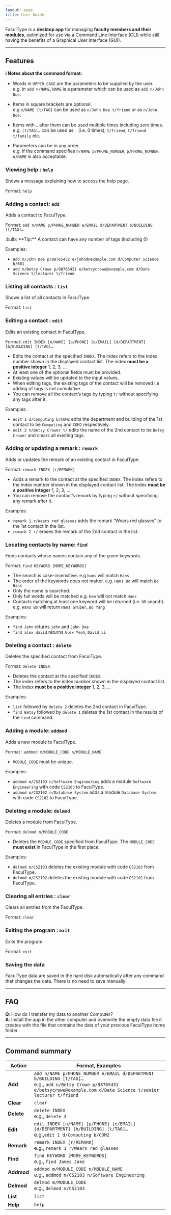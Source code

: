 ```yaml
---
layout: page
title: User Guide
---
```


FaculType is a **desktop app** for managing **faculty members and their modules**, optimized for use via a Command Line Interface (CLI) while still having the benefits of a Graphical User Interface (GUI).

--------------------------------------------------------------------------------------------------------------------

## Features

<div markdown="block" class="alert alert-info">

**:information_source: Notes about the command format:**<br>

* Words in `UPPER_CASE` are the parameters to be supplied by the user.<br>
  e.g. in `add n/NAME`, `NAME` is a parameter which can be used as `add n/John Doe`.

* Items in square brackets are optional.<br>
  e.g `n/NAME [t/TAG]` can be used as `n/John Doe t/friend` or as `n/John Doe`.

* Items with `…`​ after them can be used multiple times including zero times.<br>
  e.g. `[t/TAG]…​` can be used as ` ` (i.e. 0 times), `t/friend`, `t/friend t/family` etc.

* Parameters can be in any order.<br>
  e.g. if the command specifies `n/NAME p/PHONE_NUMBER`, `p/PHONE_NUMBER n/NAME` is also acceptable.

</div>

### Viewing help : `help`

Shows a message explaining how to access the help page.

Format: `help`

### Adding a contact: `add`

Adds a contact to FaculType.

Format: `add n/NAME p/PHONE_NUMBER e/EMAIL d/DEPARTMENT b/BUILDING [t/TAG]…​
​`

<div markdown="span" class="alert alert-primary">:bulb: **Tip:**
A contact can have any number of tags (including 0)
</div>

Examples:
* `add n/John Doe p/98765432 e/johnd@example.com d/Computer Science b/B01`
* `add n/Betsy Crowe p/98765431 e/betsycrowe@example.com d/Data Science t/lecturer t/friend`

### Listing all contacts : `list`

Shows a list of all contacts in FaculType.

Format: `list`

### Editing a contact : `edit`

Edits an existing contact in FaculType.

Format: `edit INDEX [n/NAME] [p/PHONE] [e/EMAIL] [d/DEPARTMENT] [b/BUILDING] [t/TAG]…​`

* Edits the contact at the specified `INDEX`. The index refers to the index number shown in the displayed contact list. The index **must be a positive integer** 1, 2, 3, …​
* At least one of the optional fields must be provided.
* Existing values will be updated to the input values.
* When editing tags, the existing tags of the contact will be removed i.e adding of tags is not cumulative.
* You can remove all the contact’s tags by typing `t/` without
    specifying any tags after it.

Examples:
*  `edit 1 d/Computing b/COM2` edits the department and building of the 1st contact to be `Computing` and `COM2` respectively.
*  `edit 2 n/Betsy Crower t/` edits the name of the 2nd contact to be `Betsy Crower` and clears all existing tags.

### Adding or updating a remark : `remark`

Adds or updates the remark of an existing contact in FaculType.

Format: `remark INDEX [r/REMARK]`

* Adds a remark to the contact at the specified `INDEX`. The index refers to the index number shown in the displayed contact list. The index **must be a positive integer** 1, 2, 3, …​
* You can remove the contact’s remark by typing `r/` without specifying any remark after it.
    
Examples:
*  `remark 1 r/Wears red glasses` adds the remark “Wears red glasses” to the 1st contact in the list.
*  `remark 2 r/` erases the remark of the 2nd contact in the list.

### Locating contacts by name: `find`

Finds contacts whose names contain any of the given keywords.

Format: `find KEYWORD [MORE_KEYWORDS]`

* The search is case-insensitive. e.g `hans` will match `Hans`
* The order of the keywords does not matter. e.g. `Hans Bo` will match `Bo Hans`
* Only the name is searched.
* Only full words will be matched e.g. `Han` will not match `Hans`
* Contacts matching at least one keyword will be returned (i.e. `OR` search).
  e.g. `Hans Bo` will return `Hans Gruber`, `Bo Yang`

Examples:
* `find John` returns `john` and `John Doe`
* `find alex david` returns `Alex Yeoh`, `David Li`<br>
 
 
### Deleting a contact : `delete`

Deletes the specified contact from FaculType.

Format: `delete INDEX`

* Deletes the contact at the specified `INDEX`.
* The index refers to the index number shown in the displayed contact list.
* The index **must be a positive integer** 1, 2, 3, …​

Examples:
* `list` followed by `delete 2` deletes the 2nd contact in FaculType.
* `find Betsy` followed by `delete 1` deletes the 1st contact in the results of the `find` command.

### Adding a module: `addmod`

Adds a new module to FaculType.

Format : `addmod m/MODULE_CODE n/MODULE_NAME`

* `MODULE_CODE` must be unique.

Examples:
* `addmod m/CS2103 n/Software Engineering` adds a module `Software Engineering` with code `CS2103` to FaculType.
* `addmod m/CS2102 n/Database System` adds a module `Database System` with code `CS2102` to FaculType.

### Deleting a module: `delmod`

Deletes a module from FaculType.

Format: `delmod m/MODULE_CODE`

* Deletes the `MODULE_CODE` specified from FaculType. The `MODULE_CODE` **must exist** in FaculType in the first place.

Examples:
* `delmod m/CS2103` deletes the existing module with code `CS2103` from FaculType.
* `delmod m/CS2102` deletes the existing module with code `CS2102` from FaculType.

### Clearing all entries : `clear`

Clears all entries from the FaculType.

Format: `clear`

### Exiting the program : `exit`

Exits the program.

Format: `exit`

### Saving the data

FaculType data are saved in the hard disk automatically after any command that changes the data. There is no need to save manually.

--------------------------------------------------------------------------------------------------------------------

## FAQ

**Q**: How do I transfer my data to another Computer?<br>
**A**: Install the app in the other computer and overwrite the empty data file it creates with the file that contains the data of your previous FaculType home folder.

--------------------------------------------------------------------------------------------------------------------

## Command summary

Action | Format, Examples
--------|------------------
**Add** | `add n/NAME p/PHONE_NUMBER e/EMAIL d/DEPARTMENT b/BUILDING [t/TAG]…​` <br> e.g., `add n/Betsy Crowe p/98765431 e/betsycrowe@example.com d/Data Science t/senior lecturer t/friend`
**Clear** | `clear`
**Delete** | `delete INDEX`<br> e.g., `delete 3`
**Edit** | `edit INDEX [n/NAME] [p/PHONE] [e/EMAIL] [d/DEPARTMENT] [b/BUILDING] [t/TAG]…​`<br> e.g.,`edit 1 d/Computing b/COM2`
**Remark** | `remark INDEX [r/REMARK]`<br> e.g., `remark 1 r/Wears red glasses`
**Find** | `find KEYWORD [MORE_KEYWORDS]`<br> e.g., `find James Jake`
**Addmod** | `addmod m/MODULE_CODE n/MODULE_NAME`<br> e.g., `addmod m/CS2103 n/Software Engineering`
**Delmod** | `delmod m/MODULE_CODE`<br> e.g., `delmod m/CS2103`
**List** | `list`
**Help** | `help`
